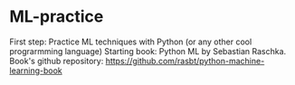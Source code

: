 # ML-practice
First step: Practice ML techniques with Python (or any other cool prograrmming language)
Starting book: Python ML by Sebastian Raschka. 
Book's github repository: https://github.com/rasbt/python-machine-learning-book
